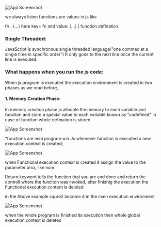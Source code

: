![App Screenshot](https://snipboard.io/IzB4AO.jpg)

we always listen funcitons are values in js like

fn : {...}
here key= fn and value: {...} | function defination

### Single Threaded:

JavaScript is synchronous single threaded language("one commad at a single time in specific order")
It only goes to the next line once the current line is executed.

### What happens when you run the js code:

When js program is executed the execution environment is created in two phases as we read before,

#### 1. Memory Creation Phase:

In memory creation phase js allocate the memory to each variable and funciton and store a special value to each variable known as "undefined" in case of funciton whole defination is stored

![App Screenshot](https://snipboard.io/A3KxmD.jpg)

"functions are mini program win Js whenever funciton is executed a new execution context is created;

![App Screenshot](https://snipboard.io/f1otv6.jpg)

when Functional execution context is created it assign the value to the parameter also, like num

Return keyword tells the function that you are and done and return the controll where the funciton was invoked, after finishig the execution the Functional execution content is deleted

in the Above example squre2 become 4 in the main execution environment

![App Screenshot](https://snipboard.io/fC93FS.jpg)

when the whole program is finished its execution then whole global execution context is deleted
